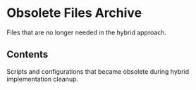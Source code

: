 # Obsolete Files Archive

Files that are no longer needed in the hybrid approach.

## Contents

Scripts and configurations that became obsolete during hybrid implementation cleanup.
